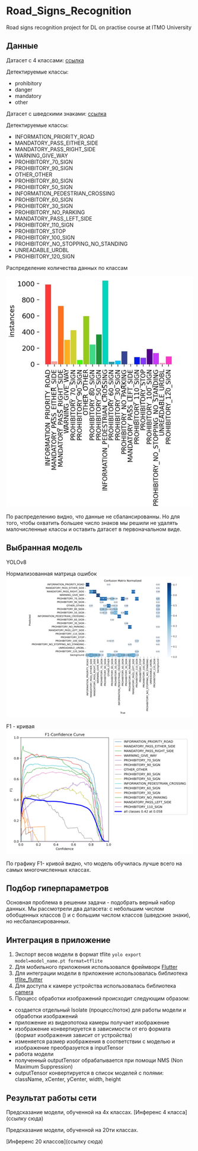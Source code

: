 # Road_Signs_Recognition
Road signs recognition project for DL on practise course at ITMO University

## Данные

Датасет с 4 классами:
[ссылка](https://www.kaggle.com/datasets/valentynsichkar/traffic-signs-dataset-in-yolo-format)

Детектируемые классы:
- prohibitory
- danger
- mandatory
- other

Датасет с шведскими знаками:
[ссылка](https://www.cvl.isy.liu.se/research/datasets/traffic-signs-dataset/)

Детектируемые классы:
- INFORMATION_PRIORITY_ROAD
- MANDATORY_PASS_EITHER_SIDE
- MANDATORY_PASS_RIGHT_SIDE
- WARNING_GIVE_WAY
- PROHIBITORY_70_SIGN
- PROHIBITORY_90_SIGN
- OTHER_OTHER
- PROHIBITORY_80_SIGN
- PROHIBITORY_50_SIGN
- INFORMATION_PEDESTRIAN_CROSSING
- PROHIBITORY_60_SIGN
- PROHIBITORY_30_SIGN
- PROHIBITORY_NO_PARKING
- MANDATORY_PASS_LEFT_SIDE
- PROHIBITORY_110_SIGN
- PROHIBITORY_STOP
- PROHIBITORY_100_SIGN
- PROHIBITORY_NO_STOPPING_NO_STANDING
- UNREADABLE_URDBL
- PROHIBITORY_120_SIGN

Распределение количества данных по классам


![Распределение количества данных по классам](https://github.com/Maria-Ul/Road_Signs_Recognition/blob/main/images/labels.jpg)


По распределению видно, что данные не сбалансированны. Но для того, чтобы охватить большее число знаков мы решили не удалять малочисленные классы и оставить датасет в первоначальном виде.

## Выбранная модель


YOLOv8

Нормализованная матрица ошибок
![Нормализованная матрица ошибок](https://github.com/Maria-Ul/Road_Signs_Recognition/blob/main/images/confusion_matrix_normalized.png)


F1 - кривая
![F1 кривая](https://github.com/Maria-Ul/Road_Signs_Recognition/blob/main/images/F1_curve.png)

По графику  F1- кривой видно, что модель обучилась лучше всего на самых многочисленных классах.

## Подбор гиперпараметров


Основная проблема в решении задачи - подобрать верный набор данных. Мы рассмотрели два датасета: с небольшим числом обобщенных классов () и с большим числом классов (шведские знаки), но несбалансированных. 




## Интеграция в приложение

1. Экспорт весов модели в формат tflite `yolo export model=model_name.pt format=tflite`
2. Для мобильного приложения использовался фреймворк [Flutter](https://docs.flutter.dev/get-started/install)
3. Для интеграции модели в приложение использовалась библиотека [tflite_flutter](https://pub.dev/packages/tflite_flutter)
4. Для доступа к камере устройства использовалась библиотека [camera](https://pub.dev/packages/camera)
5. Процесс обработки изображений происходит следующим образом:
- создается отдельный Isolate (процесс/поток) для работы модели и обработки изображений
- приложение из видеопотока камеры получает изображение
- изображение конвертируется в зависимости от его формата (формат изображения зависит от устройства)
- изменяется размер изображения в соответствии с моделью и изображение преобразуется в inputTensor
- работа модели
- полученный outputTensor обрабатывается при помощи NMS (Non Maximum Suppression)
- outputTensor конвертируется в список моделей с полями: className, xCenter, yCenter, width, height

## Результат работы сети 

Предсказание модели, обученной на 4х классах.
[Инференс 4 класса](ссылку сюда)

Предсказание модели, обученной на 20ти классах.

[Инференс 20 классов](ссылку сюда)


